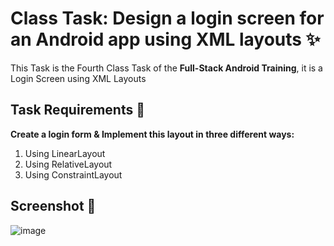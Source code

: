 # Class Task: Design a login screen for an Android app using XML layouts ✨

This Task is the Fourth Class Task of the **‪Full-Stack Android Training**, it is a Login Screen using XML Layouts

## Task Requirements 🎯

**Create a login form & Implement this layout in three different ways:**
1. Using LinearLayout
2. Using RelativeLayout
3. Using ConstraintLayout

## Screenshot 📸

![image](https://github.com/user-attachments/assets/181add40-c817-45ce-983e-50eb78cba700)

